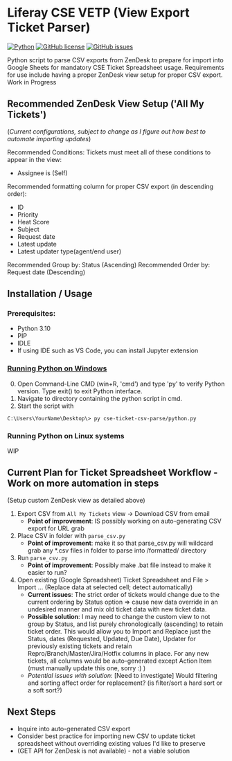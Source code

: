 # Liferay CSE VETP (View Export Ticket Parser)

<a href="https://www.python.org/"><img src="https://img.shields.io/badge/-Python-yellow?style=for-the-badge" alt="Python" /></a>
<a href="https://github.com/dianaseung/cse-ticket-csv-parse/blob/main/LICENSE"><img alt="GitHub license" src="https://img.shields.io/github/license/dianaseung/cse-ticket-csv-parse"></a>
<a href="https://github.com/dianaseung/cse-ticket-csv-parse/issues"><img alt="GitHub issues" src="https://img.shields.io/github/issues/dianaseung/cse-ticket-csv-parse"></a>

Python script to parse CSV exports from ZenDesk to prepare for import into Google Sheets for mandatory CSE Ticket Spreadsheet usage.
Requirements for use include having a proper ZenDesk view setup for proper CSV export. Work in Progress

## Recommended ZenDesk View Setup ('All My Tickets')
(*Current configurations, subject to change as I figure out how best to automate importing updates*)


Recommended Conditions:
Tickets must meet all of these conditions to appear in the view:
-  Assignee is (Self)

Recommended formatting column for proper CSV export (in descending order):
- ID
- Priority
- Heat Score
- Subject
- Request date
- Latest update
- Latest updater type(agent/end user)

Recommended Group by: Status (Ascending)
Recommended Order by: Request date (Descending)


## Installation / Usage


### Prerequisites:
- Python 3.10
- PIP
- IDLE
- If using IDE such as VS Code, you can install Jupyter extension

### [Running Python on Windows](https://docs.python.org/3/faq/windows.html)
0. Open Command-Line CMD (win+R, 'cmd') and type 'py' to verify Python version.  Type exit() to exit Python interface.
1. Navigate to directory containing the python script in cmd.
2. Start the script with 
```
C:\Users\YourName\Desktop\> py cse-ticket-csv-parse/python.py
```

### Running Python on Linux systems
WIP


## Current Plan for Ticket Spreadsheet Workflow - Work on more automation in steps
(Setup custom ZenDesk view as detailed above)

1. Export CSV from `All My Tickets` view -> Download CSV from email
    - **Point of improvement**: IS possibly working on auto-generating CSV export for URL grab
2. Place CSV in folder with `parse_csv.py` 
    - **Point of improvement**: make it so that parse_csv.py will wildcard grab any *.csv files in folder to parse into /formatted/ directory
3. Run `parse_csv.py`
    - **Point of improvement**: Possibly make .bat file instead to make it easier to run?
4. Open existing (Google Spreadsheet) Ticket Spreadsheet and File > Import ... (Replace data at selected cell; detect automatically)
    - **Current issues**: The strict order of tickets would change due to the current ordering by Status option => cause new data override in an undesired manner and mix old ticket data with new ticket data. 
    - **Possible solution**: I may need to change the custom view to not group by Status, and list purely chronologically (ascending) to retain ticket order. 
  This would allow you to Import and Replace just the Status, dates (Requested, Updated, Due Date), Updater for previously existing tickets and retain Repro/Branch/Master/Jira/Hotfix columns in place.  For any new tickets, all columns would be auto-generated except Action Item (must manually update this one, sorry :) )
    - *Potential issues with solution*: [Need to investigate] Would filtering and sorting affect order for replacement? (is filter/sort a hard sort or a soft sort?)




## Next Steps

- Inquire into auto-generated CSV export 
- Consider best practice for importing new CSV to update ticket spreadsheet without overriding existing values I'd like to preserve
- (GET API for ZenDesk is not available) - not a viable solution
